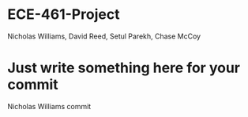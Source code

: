 # ECE-461-Project
Nicholas Williams, David Reed, Setul Parekh, Chase McCoy

# Just write something here for your commit
Nicholas Williams commit
